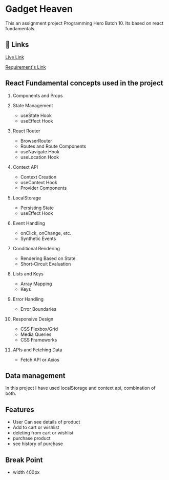 # Gadget Heaven

This an assignment project Programming Hero Batch 10. Its based on react fundamentals.

## 🔗 Links

[Live Link](https://b10-a8-gadget-heaven-aka-azad.netlify.app/)

[Requirement's Link](https://github.com/ProgrammingHero1/B10-A8-gadget-heaven)

## React Fundamental concepts used in the project

1. Components and Props
2. State Management
   - useState Hook
   - useEffect Hook
3. React Router
   - BrowserRouter
   - Routes and Route Components
   - useNavigate Hook
   - useLocation Hook
4. Context API

   - Context Creation
   - useContext Hook
   - Provider Components

5. LocalStorage
   - Persisting State
   - useEffect Hook
6. Event Handling
   - onClick, onChange, etc.
   - Synthetic Events
7. Conditional Rendering
   - Rendering Based on State
   - Short-Circuit Evaluation
8. Lists and Keys
   - Array Mapping
   - Keys
9. Error Handling
   - Error Boundaries
10. Responsive Design
    - CSS Flexbox/Grid
    - Media Queries
    - CSS Frameworks
11. APIs and Fetching Data
    - Fetch API or Axios

## Data management

In this project I have used localStorage and context api, combination of both.

## Features

- User Can see details of product
- Add to cart or wishlist
- deleting from cart or wishlist
- purchase product
- see history of purchase

## Break Point

- width 400px
